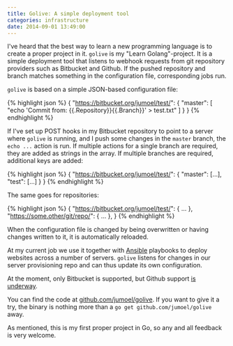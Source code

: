 ```yaml
---
title: Golive: A simple deployment tool
categories: infrastructure
date: 2014-09-01 13:49:00
---
```


I've heard that the best way to learn a new programming language is to create a
proper project in it. `golive` is my "Learn Golang"-project. It is a simple
deployment tool that listens to webhook requests from git repository providers
such as Bitbucket and Github. If the pushed repository and branch matches
something in the configuration file, corresponding jobs run.

`golive` is based on a simple JSON-based configuration file:

{% highlight json %}
{
  "https://bitbucket.org/jumoel/test/": {
    "master": [
      "echo 'Commit from: {{.Repository}}{{.Branch}}' > test.txt"
    ]
  }
}
{% endhighlight %}

If I've set up POST hooks in my Bitbucket repository to point to a server where
`golive` is running, and I push some changes in the `master` branch, the `echo ...`
action is run. If multiple actions for a single branch are required, they are
added as strings in the array. If multiple branches are required, additional
keys are added:

{% highlight json %}
{
  "https://bitbucket.org/jumoel/test/": {
    "master": [...],
    "test": [...]
  }
}
{% endhighlight %}

The same goes for repositories:

{% highlight json %}
{
  "https://bitbucket.org/jumoel/test/": { ... },
  "https://some.other/git/repo/": { ... },
}
{% endhighlight %}

When the configuration file is changed by being overwritten or having changes
written to it, it is automatically reloaded.

At my current job we use it together with [Ansible](http://www.ansible.com)
playbooks to deploy websites across a number of servers. `golive` listens for
changes in our server provisioning repo and can thus update its own
configuration.

At the moment, only Bitbucket is supported, but Github support [is
underway][ghissue].

You can find the code at
[github.com/jumoel/golive](https://www.github.com/jumoel/golive). If you want to
give it a try, the binary is nothing more than a `go get
github.com/jumoel/golive` away.

As mentioned, this is my first proper project in Go, so any and all feedback is
very welcome.

  [ghissue]: https://github.com/jumoel/golive/issues/5
